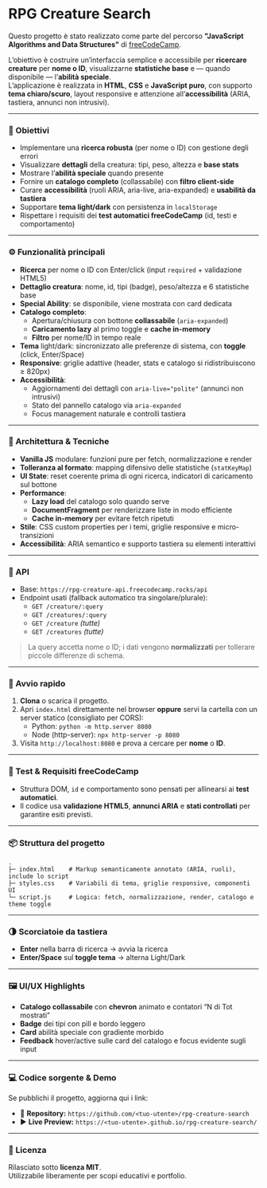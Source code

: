 # RPG Creature Search

Questo progetto è stato realizzato come parte del percorso **"JavaScript Algorithms and Data Structures"** di [freeCodeCamp](https://www.freecodecamp.org/).

L’obiettivo è costruire un’interfaccia semplice e accessibile per **ricercare creature** per **nome o ID**, visualizzarne **statistiche base** e — quando disponibile — l’**abilità speciale**.  
L’applicazione è realizzata in **HTML**, **CSS** e **JavaScript puro**, con supporto **tema chiaro/scuro**, layout responsive e attenzione all’**accessibilità** (ARIA, tastiera, annunci non intrusivi).

---

### 🧠 Obiettivi

- Implementare una **ricerca robusta** (per nome o ID) con gestione degli errori
- Visualizzare **dettagli** della creatura: tipi, peso, altezza e **base stats**
- Mostrare l’**abilità speciale** quando presente
- Fornire un **catalogo completo** (collassabile) con **filtro client-side**
- Curare **accessibilità** (ruoli ARIA, aria-live, aria-expanded) e **usabilità da tastiera**
- Supportare **tema light/dark** con persistenza in `localStorage`
- Rispettare i requisiti dei **test automatici freeCodeCamp** (id, testi e comportamento)

---

### ⚙️ Funzionalità principali

- **Ricerca** per nome o ID con Enter/click (input `required` + validazione HTML5)
- **Dettaglio creatura**: nome, id, tipi (badge), peso/altezza e 6 statistiche base
- **Special Ability**: se disponibile, viene mostrata con card dedicata
- **Catalogo completo**:
  - Apertura/chiusura con bottone **collassabile** (`aria-expanded`)
  - **Caricamento lazy** al primo toggle e **cache in-memory**
  - **Filtro** per nome/ID in tempo reale
- **Tema** light/dark: sincronizzato alle preferenze di sistema, con **toggle** (click, Enter/Space)
- **Responsive**: griglie adattive (header, stats e catalogo si ridistribuiscono ≥ 820px)
- **Accessibilità**:
  - Aggiornamenti dei dettagli con `aria-live="polite"` (annunci non intrusivi)
  - Stato del pannello catalogo via `aria-expanded`
  - Focus management naturale e controlli tastiera

---

### 🧩 Architettura & Tecniche

- **Vanilla JS** modulare: funzioni pure per fetch, normalizzazione e render
- **Tolleranza al formato**: mapping difensivo delle statistiche (`statKeyMap`)
- **UI State**: reset coerente prima di ogni ricerca, indicatori di caricamento sul bottone
- **Performance**:  
  - **Lazy load** del catalogo solo quando serve  
  - **DocumentFragment** per renderizzare liste in modo efficiente  
  - **Cache in-memory** per evitare fetch ripetuti
- **Stile**: CSS custom properties per i temi, griglie responsive e micro-transizioni
- **Accessibilità**: ARIA semantico e supporto tastiera su elementi interattivi

---

### 🔗 API

- Base: `https://rpg-creature-api.freecodecamp.rocks/api`
- Endpoint usati (fallback automatico tra singolare/plurale):
  - `GET /creature/:query`
  - `GET /creatures/:query`
  - `GET /creature` _(tutte)_
  - `GET /creatures` _(tutte)_

> La query accetta nome o ID; i dati vengono **normalizzati** per tollerare piccole differenze di schema.

---

### 🚀 Avvio rapido

1. **Clona** o scarica il progetto.
2. Apri `index.html` direttamente nel browser **oppure** servi la cartella con un server statico (consigliato per CORS):
   - Python: `python -m http.server 8080`
   - Node (http-server): `npx http-server -p 8080`
3. Visita `http://localhost:8080` e prova a cercare per **nome** o **ID**.

---

### 🧪 Test & Requisiti freeCodeCamp

- Struttura DOM, `id` e comportamento sono pensati per allinearsi ai **test automatici**.  
- Il codice usa **validazione HTML5**, **annunci ARIA** e **stati controllati** per garantire esiti previsti.

---

### 📦 Struttura del progetto

```
.
├─ index.html    # Markup semanticamente annotato (ARIA, ruoli), include lo script
├─ styles.css    # Variabili di tema, griglie responsive, componenti UI
└─ script.js     # Logica: fetch, normalizzazione, render, catalogo e theme toggle
```

---

### 🌗 Scorciatoie da tastiera

- **Enter** nella barra di ricerca → avvia la ricerca
- **Enter/Space** sul **toggle tema** → alterna Light/Dark

---

### 🖼️ UI/UX Highlights

- **Catalogo collassabile** con **chevron** animato e contatori “N di Tot mostrati”
- **Badge** dei tipi con pill e bordo leggero
- **Card** abilità speciale con gradiente morbido
- **Feedback** hover/active sulle card del catalogo e focus evidente sugli input

---

### 💻 Codice sorgente & Demo

Se pubblichi il progetto, aggiorna qui i link:

- 📂 **Repository:** `https://github.com/<tuo-utente>/rpg-creature-search`
- ▶️ **Live Preview:** `https://<tuo-utente>.github.io/rpg-creature-search/`

---

### 🧾 Licenza

Rilasciato sotto **licenza MIT**.  
Utilizzabile liberamente per scopi educativi e portfolio.

